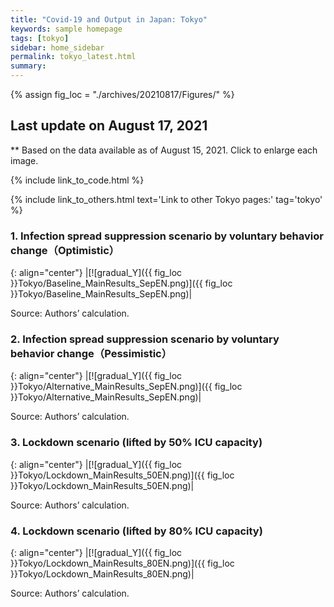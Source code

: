 ```yaml
---
title: "Covid-19 and Output in Japan: Tokyo"
keywords: sample homepage
tags: [tokyo]
sidebar: home_sidebar
permalink: tokyo_latest.html
summary:
---
```


{% assign fig_loc = "./archives/20210817/Figures/" %}

## Last update on August 17, 2021
** Based on the data available as of August 15, 2021. Click to enlarge each image.

{% include link_to_code.html %}

{% include link_to_others.html text='Link to other Tokyo pages:' tag='tokyo' %}



<!-- #### (i) Baseline scenario

{: align="center"}
|[![Tokyo_gradual_Y]({{ fig_loc }}Tokyo/GradualRecovery1.png)]({{ fig_loc }}Tokyo/GradualRecovery1.png)|

Source: Authors’ calculation.

#### (ii) Alternative scenario

{: align="center"}
|[![Tokyo_gradual_Y]({{ fig_loc }}Tokyo/GradualRecovery3.png)]({{ fig_loc }}Tokyo/GradualRecovery3.png)|

Source: Authors’ calculation. -->

<!-- #### (iii) Variant scenario (A)

{: align="center"}
|[![Tokyo_gradual_Y]({{ fig_loc }}Tokyo/GradualRecovery41.png)]({{ fig_loc }}Tokyo/GradualRecovery41.png)|

Source: Authors’ calculation. -->




### 1. Infection spread suppression scenario by voluntary behavior change（Optimistic）

{: align="center"}
|[![gradual_Y]({{ fig_loc }}Tokyo/Baseline_MainResults_SepEN.png)]({{ fig_loc }}Tokyo/Baseline_MainResults_SepEN.png)|

Source: Authors’ calculation.

### 2. Infection spread suppression scenario by voluntary behavior change（Pessimistic）

{: align="center"}
|[![gradual_Y]({{ fig_loc }}Tokyo/Alternative_MainResults_SepEN.png)]({{ fig_loc }}Tokyo/Alternative_MainResults_SepEN.png)|

Source: Authors’ calculation.

### 3. Lockdown scenario (lifted by 50% ICU capacity)

{: align="center"}
|[![gradual_Y]({{ fig_loc }}Tokyo/Lockdown_MainResults_50EN.png)]({{ fig_loc }}Tokyo/Lockdown_MainResults_50EN.png)|

Source: Authors’ calculation.

### 4. Lockdown scenario (lifted by 80% ICU capacity)

{: align="center"}
|[![gradual_Y]({{ fig_loc }}Tokyo/Lockdown_MainResults_80EN.png)]({{ fig_loc }}Tokyo/Lockdown_MainResults_80EN.png)|

Source: Authors’ calculation.

